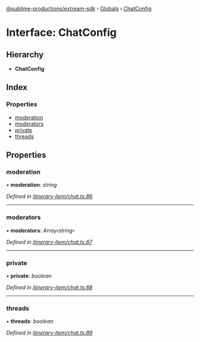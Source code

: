 [@sublime-productions/extream-sdk](../README.md) › [Globals](../globals.md) › [ChatConfig](chatconfig.md)

# Interface: ChatConfig

## Hierarchy

* **ChatConfig**

## Index

### Properties

* [moderation](chatconfig.md#moderation)
* [moderators](chatconfig.md#moderators)
* [private](chatconfig.md#private)
* [threads](chatconfig.md#threads)

## Properties

###  moderation

• **moderation**: *string*

*Defined in [itinerary-item/chat.ts:86](https://github.com/Extream-SaaS/ex-sdk/blob/ccff5d7/src/itinerary-item/chat.ts#L86)*

___

###  moderators

• **moderators**: *Array‹string›*

*Defined in [itinerary-item/chat.ts:87](https://github.com/Extream-SaaS/ex-sdk/blob/ccff5d7/src/itinerary-item/chat.ts#L87)*

___

###  private

• **private**: *boolean*

*Defined in [itinerary-item/chat.ts:88](https://github.com/Extream-SaaS/ex-sdk/blob/ccff5d7/src/itinerary-item/chat.ts#L88)*

___

###  threads

• **threads**: *boolean*

*Defined in [itinerary-item/chat.ts:89](https://github.com/Extream-SaaS/ex-sdk/blob/ccff5d7/src/itinerary-item/chat.ts#L89)*
